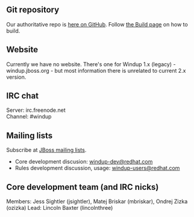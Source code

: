 ## Git repository
Our authoritative repo is [here on GitHub](https://github.com/windup/windup/wiki).
Follow [the Build page](Dev:-Build) on how to build.

## Website
Currently we have no website.
There's one for Windup 1.x (legacy) - windup.jboss.org - but most information there is unrelated to current 2.x version.

## IRC chat
Server: irc.freenode.net<br>
Channel: #windup

## Mailing lists
Subscribe at [JBoss mailing lists](https://lists.jboss.org/mailman/listinfo/windup-dev).
* Core development discusion: windup-dev@redhat.com 
* Rules development discussion, usage: windup-users@redhat.com

## Core development team (and IRC nicks)
Members: Jess Sightler (jsightler), Matej Briskar (mbriskar), Ondrej Zizka (ozizka)
Lead: Lincoln Baxter (lincolnthree)
